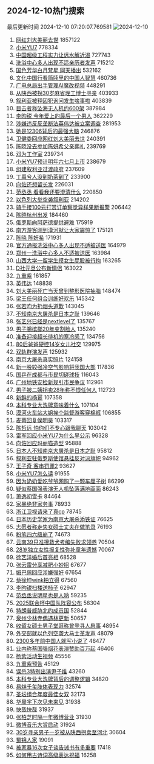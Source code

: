 ## 2024-12-10热门搜索 
最后更新时间 2024-12-10 07:20:07.769581 
![2024-12-10](https://imgs-storage.s3.us-east-005.backblazeb2.com/20241210/2024-12-10.png?versionId=4_z8fbbed132d73df8689c40f13_f1104fc972237885a_d20241209_m232007_c005_v0501009_t0041_u01733786407634) 
1. [网红刘大美丽去世](https://s.weibo.com/weibo?q=%23%E7%BD%91%E7%BA%A2%E5%88%98%E5%A4%A7%E7%BE%8E%E4%B8%BD%E5%8E%BB%E4%B8%96%23&t=31&band_rank=1&Refer=top) 1857122
1. [小米YU7](https://s.weibo.com/weibo?q=%E5%B0%8F%E7%B1%B3YU7&t=31&band_rank=2&Refer=top) 778334
1. [中国超级工程实力让远水解近渴](https://s.weibo.com/weibo?q=%23%E4%B8%AD%E5%9B%BD%E8%B6%85%E7%BA%A7%E5%B7%A5%E7%A8%8B%E5%AE%9E%E5%8A%9B%E8%AE%A9%E8%BF%9C%E6%B0%B4%E8%A7%A3%E8%BF%91%E6%B8%B4%23&t=31&band_rank=3&Refer=top) 727743
1. [洗浴中心多人出现不适亲历者发声](https://s.weibo.com/weibo?q=%23%E6%B4%97%E6%B5%B4%E4%B8%AD%E5%BF%83%E5%A4%9A%E4%BA%BA%E5%87%BA%E7%8E%B0%E4%B8%8D%E9%80%82%E4%BA%B2%E5%8E%86%E8%80%85%E5%8F%91%E5%A3%B0%23&t=31&band_rank=4&Refer=top) 715212
1. [国色芳华白月梵星 同天播出](https://s.weibo.com/weibo?q=%E5%9B%BD%E8%89%B2%E8%8A%B3%E5%8D%8E%E7%99%BD%E6%9C%88%E6%A2%B5%E6%98%9F%20%E5%90%8C%E5%A4%A9%E6%92%AD%E5%87%BA&t=31&band_rank=5&Refer=top) 532162
1. [文化中国行看简牍里的中国人智慧](https://s.weibo.com/weibo?q=%23%E6%96%87%E5%8C%96%E4%B8%AD%E5%9B%BD%E8%A1%8C%E7%9C%8B%E7%AE%80%E7%89%8D%E9%87%8C%E7%9A%84%E4%B8%AD%E5%9B%BD%E4%BA%BA%E6%99%BA%E6%85%A7%23&t=31&band_rank=3&Refer=top) 460736
1. [广电总局出手管理AI魔改视频](https://s.weibo.com/weibo?q=%23%E5%B9%BF%E7%94%B5%E6%80%BB%E5%B1%80%E5%87%BA%E6%89%8B%E7%AE%A1%E7%90%86AI%E9%AD%94%E6%94%B9%E8%A7%86%E9%A2%91%23&t=31&band_rank=4&Refer=top) 448291
1. [从陕西被拐30岁麻省理工博士寻亲](https://s.weibo.com/weibo?q=%23%E4%BB%8E%E9%99%95%E8%A5%BF%E8%A2%AB%E6%8B%9030%E5%B2%81%E9%BA%BB%E7%9C%81%E7%90%86%E5%B7%A5%E5%8D%9A%E5%A3%AB%E5%AF%BB%E4%BA%B2%23&t=31&band_rank=35&Refer=top) 403933
1. [叙利亚被释囚犯询问发生啥事啦](https://s.weibo.com/weibo?q=%23%E5%8F%99%E5%88%A9%E4%BA%9A%E8%A2%AB%E9%87%8A%E5%9B%9A%E7%8A%AF%E8%AF%A2%E9%97%AE%E5%8F%91%E7%94%9F%E5%95%A5%E4%BA%8B%E5%95%A6%23&t=31&band_rank=6&Refer=top) 403839
1. [目击者称坠海无人机约600架](https://s.weibo.com/weibo?q=%23%E7%9B%AE%E5%87%BB%E8%80%85%E7%A7%B0%E5%9D%A0%E6%B5%B7%E6%97%A0%E4%BA%BA%E6%9C%BA%E7%BA%A6600%E6%9E%B6%23&t=31&band_rank=7&Refer=top) 387984
1. [李昀锐 今年爱上的最后一个男人](https://s.weibo.com/weibo?q=%E6%9D%8E%E6%98%80%E9%94%90%20%E4%BB%8A%E5%B9%B4%E7%88%B1%E4%B8%8A%E7%9A%84%E6%9C%80%E5%90%8E%E4%B8%80%E4%B8%AA%E7%94%B7%E4%BA%BA&t=31&band_rank=7&Refer=top) 362229
1. [涉嫌违反反垄断法英伟达被立案调查](https://s.weibo.com/weibo?q=%23%E6%B6%89%E5%AB%8C%E8%BF%9D%E5%8F%8D%E5%8F%8D%E5%9E%84%E6%96%AD%E6%B3%95%E8%8B%B1%E4%BC%9F%E8%BE%BE%E8%A2%AB%E7%AB%8B%E6%A1%88%E8%B0%83%E6%9F%A5%23&t=31&band_rank=8&Refer=top) 281953
1. [她是12306背后的最强大脑](https://s.weibo.com/weibo?q=%23%E5%A5%B9%E6%98%AF12306%E8%83%8C%E5%90%8E%E7%9A%84%E6%9C%80%E5%BC%BA%E5%A4%A7%E8%84%91%23&t=31&band_rank=9&Refer=top) 246876
1. [卫健委回应网红刘大美丽去世](https://s.weibo.com/weibo?q=%23%E5%8D%AB%E5%81%A5%E5%A7%94%E5%9B%9E%E5%BA%94%E7%BD%91%E7%BA%A2%E5%88%98%E5%A4%A7%E7%BE%8E%E4%B8%BD%E5%8E%BB%E4%B8%96%23&t=31&band_rank=10&Refer=top) 240391
1. [陈晓没去参加陈妍希父亲葬礼](https://s.weibo.com/weibo?q=%23%E9%99%88%E6%99%93%E6%B2%A1%E5%8E%BB%E5%8F%82%E5%8A%A0%E9%99%88%E5%A6%8D%E5%B8%8C%E7%88%B6%E4%BA%B2%E8%91%AC%E7%A4%BC%23&t=31&band_rank=11&Refer=top) 239769
1. [邓为工作室](https://s.weibo.com/weibo?q=%E9%82%93%E4%B8%BA%E5%B7%A5%E4%BD%9C%E5%AE%A4&t=31&band_rank=12&Refer=top) 239734
1. [小米YU7预计明年六七月上市](https://s.weibo.com/weibo?q=%23%E5%B0%8F%E7%B1%B3YU7%E9%A2%84%E8%AE%A1%E6%98%8E%E5%B9%B4%E5%85%AD%E4%B8%83%E6%9C%88%E4%B8%8A%E5%B8%82%23&t=31&band_rank=13&Refer=top) 238679
1. [组建叙利亚过渡政府](https://s.weibo.com/weibo?q=%23%E7%BB%84%E5%BB%BA%E5%8F%99%E5%88%A9%E4%BA%9A%E8%BF%87%E6%B8%A1%E6%94%BF%E5%BA%9C%23&t=31&band_rank=14&Refer=top) 237609
1. [丁禹兮人没到奶茶到了](https://s.weibo.com/weibo?q=%E4%B8%81%E7%A6%B9%E5%85%AE%E4%BA%BA%E6%B2%A1%E5%88%B0%E5%A5%B6%E8%8C%B6%E5%88%B0%E4%BA%86&t=31&band_rank=19&Refer=top) 233900
1. [向佐还想留长发](https://s.weibo.com/weibo?q=%23%E5%90%91%E4%BD%90%E8%BF%98%E6%83%B3%E7%95%99%E9%95%BF%E5%8F%91%23&t=31&band_rank=15&Refer=top) 226031
1. [范丞丞 看看我还要澄清什么](https://s.weibo.com/weibo?q=%E8%8C%83%E4%B8%9E%E4%B8%9E%20%E7%9C%8B%E7%9C%8B%E6%88%91%E8%BF%98%E8%A6%81%E6%BE%84%E6%B8%85%E4%BB%80%E4%B9%88&t=31&band_rank=16&Refer=top) 220850
1. [以色列大举空袭叙利亚](https://s.weibo.com/weibo?q=%23%E4%BB%A5%E8%89%B2%E5%88%97%E5%A4%A7%E4%B8%BE%E7%A9%BA%E8%A2%AD%E5%8F%99%E5%88%A9%E4%BA%9A%23&t=31&band_rank=17&Refer=top) 214202
1. [骑手接100元打赏订单察觉异样果断报警](https://s.weibo.com/weibo?q=%23%E9%AA%91%E6%89%8B%E6%8E%A5100%E5%85%83%E6%89%93%E8%B5%8F%E8%AE%A2%E5%8D%95%E5%AF%9F%E8%A7%89%E5%BC%82%E6%A0%B7%E6%9E%9C%E6%96%AD%E6%8A%A5%E8%AD%A6%23&t=31&band_rank=18&Refer=top) 206442
1. [陈晓杭州出发](https://s.weibo.com/weibo?q=%23%E9%99%88%E6%99%93%E6%9D%AD%E5%B7%9E%E5%87%BA%E5%8F%91%23&t=31&band_rank=10&Refer=top) 184460
1. [俄罗斯向阿萨德提供避难](https://s.weibo.com/weibo?q=%23%E4%BF%84%E7%BD%97%E6%96%AF%E5%90%91%E9%98%BF%E8%90%A8%E5%BE%B7%E6%8F%90%E4%BE%9B%E9%81%BF%E9%9A%BE%23&t=31&band_rank=10&Refer=top) 175919
1. [南方游客刚到漠河就让大家震惊了](https://s.weibo.com/weibo?q=%23%E5%8D%97%E6%96%B9%E6%B8%B8%E5%AE%A2%E5%88%9A%E5%88%B0%E6%BC%A0%E6%B2%B3%E5%B0%B1%E8%AE%A9%E5%A4%A7%E5%AE%B6%E9%9C%87%E6%83%8A%E4%BA%86%23&t=31&band_rank=20&Refer=top) 175121
1. [陈晓 陈妍希](https://s.weibo.com/weibo?q=%E9%99%88%E6%99%93%20%E9%99%88%E5%A6%8D%E5%B8%8C&t=31&band_rank=21&Refer=top) 171931
1. [官方通报洗浴中心多人出现不适被送医](https://s.weibo.com/weibo?q=%23%E5%AE%98%E6%96%B9%E9%80%9A%E6%8A%A5%E6%B4%97%E6%B5%B4%E4%B8%AD%E5%BF%83%E5%A4%9A%E4%BA%BA%E5%87%BA%E7%8E%B0%E4%B8%8D%E9%80%82%E8%A2%AB%E9%80%81%E5%8C%BB%23&t=31&band_rank=10&Refer=top) 164979
1. [郑州一洗浴中心多人不适被送医](https://s.weibo.com/weibo?q=%23%E9%83%91%E5%B7%9E%E4%B8%80%E6%B4%97%E6%B5%B4%E4%B8%AD%E5%BF%83%E5%A4%9A%E4%BA%BA%E4%B8%8D%E9%80%82%E8%A2%AB%E9%80%81%E5%8C%BB%23&t=31&band_rank=40&Refer=top) 163984
1. [山西大学一留学生摸女生屁股被行拘](https://s.weibo.com/weibo?q=%23%E5%B1%B1%E8%A5%BF%E5%A4%A7%E5%AD%A6%E4%B8%80%E7%95%99%E5%AD%A6%E7%94%9F%E6%91%B8%E5%A5%B3%E7%94%9F%E5%B1%81%E8%82%A1%E8%A2%AB%E8%A1%8C%E6%8B%98%23&t=31&band_rank=5&Refer=top) 163265
1. [D社元旦公布新情侣](https://s.weibo.com/weibo?q=%23D%E7%A4%BE%E5%85%83%E6%97%A6%E5%85%AC%E5%B8%83%E6%96%B0%E6%83%85%E4%BE%A3%23&t=31&band_rank=13&Refer=top) 163022
1. [九重紫](https://s.weibo.com/weibo?q=%E4%B9%9D%E9%87%8D%E7%B4%AB&t=31&band_rank=22&Refer=top) 161857
1. [英伟达](https://s.weibo.com/weibo?q=%E8%8B%B1%E4%BC%9F%E8%BE%BE&t=31&band_rank=23&Refer=top) 148838
1. [刘大美丽死亡当天曾到整形医院抽脂](https://s.weibo.com/weibo?q=%23%E5%88%98%E5%A4%A7%E7%BE%8E%E4%B8%BD%E6%AD%BB%E4%BA%A1%E5%BD%93%E5%A4%A9%E6%9B%BE%E5%88%B0%E6%95%B4%E5%BD%A2%E5%8C%BB%E9%99%A2%E6%8A%BD%E8%84%82%23&t=31&band_rank=24&Refer=top) 148474
1. [梁王任何组合训练好欢乐](https://s.weibo.com/weibo?q=%23%E6%A2%81%E7%8E%8B%E4%BB%BB%E4%BD%95%E7%BB%84%E5%90%88%E8%AE%AD%E7%BB%83%E5%A5%BD%E6%AC%A2%E4%B9%90%23&t=31&band_rank=25&Refer=top) 145342
1. [张若昀为扔烟头道歉](https://s.weibo.com/weibo?q=%23%E5%BC%A0%E8%8B%A5%E6%98%80%E4%B8%BA%E6%89%94%E7%83%9F%E5%A4%B4%E9%81%93%E6%AD%89%23&t=31&band_rank=26&Refer=top) 143045
1. [不知南京大屠杀是日本之耻](https://s.weibo.com/weibo?q=%23%E4%B8%8D%E7%9F%A5%E5%8D%97%E4%BA%AC%E5%A4%A7%E5%B1%A0%E6%9D%80%E6%98%AF%E6%97%A5%E6%9C%AC%E4%B9%8B%E8%80%BB%23&t=31&band_rank=4&Refer=top) 139646
1. [张艺兴已经是nextlevel了](https://s.weibo.com/weibo?q=%E5%BC%A0%E8%89%BA%E5%85%B4%E5%B7%B2%E7%BB%8F%E6%98%AFnextlevel%E4%BA%86&t=31&band_rank=28&Refer=top) 135767
1. [男子嚼槟榔20年变割脸人](https://s.weibo.com/weibo?q=%23%E7%94%B7%E5%AD%90%E5%9A%BC%E6%A7%9F%E6%A6%9420%E5%B9%B4%E5%8F%98%E5%89%B2%E8%84%B8%E4%BA%BA%23&t=31&band_rank=27&Refer=top) 135240
1. [准备迎接超长待机的寒冷感了](https://s.weibo.com/weibo?q=%23%E5%87%86%E5%A4%87%E8%BF%8E%E6%8E%A5%E8%B6%85%E9%95%BF%E5%BE%85%E6%9C%BA%E7%9A%84%E5%AF%92%E5%86%B7%E6%84%9F%E4%BA%86%23&t=31&band_rank=21&Refer=top) 134756
1. [80后爸爸硬控14岁女儿社交](https://s.weibo.com/weibo?q=%2380%E5%90%8E%E7%88%B8%E7%88%B8%E7%A1%AC%E6%8E%A714%E5%B2%81%E5%A5%B3%E5%84%BF%E7%A4%BE%E4%BA%A4%23&t=31&band_rank=38&Refer=top) 129975
1. [双轨群演发声](https://s.weibo.com/weibo?q=%23%E5%8F%8C%E8%BD%A8%E7%BE%A4%E6%BC%94%E5%8F%91%E5%A3%B0%23&t=31&band_rank=29&Refer=top) 125932
1. [南京大屠杀真实照片](https://s.weibo.com/weibo?q=%23%E5%8D%97%E4%BA%AC%E5%A4%A7%E5%B1%A0%E6%9D%80%E7%9C%9F%E5%AE%9E%E7%85%A7%E7%89%87%23&t=31&band_rank=30&Refer=top) 124158
1. [新一股较强冷空气影响将我国大部](https://s.weibo.com/weibo?q=%23%E6%96%B0%E4%B8%80%E8%82%A1%E8%BE%83%E5%BC%BA%E5%86%B7%E7%A9%BA%E6%B0%94%E5%BD%B1%E5%93%8D%E5%B0%86%E6%88%91%E5%9B%BD%E5%A4%A7%E9%83%A8%23&t=31&band_rank=24&Refer=top) 117836
1. [国乒在成都与市民切磋球技](https://s.weibo.com/weibo?q=%23%E5%9B%BD%E4%B9%92%E5%9C%A8%E6%88%90%E9%83%BD%E4%B8%8E%E5%B8%82%E6%B0%91%E5%88%87%E7%A3%8B%E7%90%83%E6%8A%80%23&t=31&band_rank=25&Refer=top) 116043
1. [广州地铁安检新规引市民争议](https://s.weibo.com/weibo?q=%23%E5%B9%BF%E5%B7%9E%E5%9C%B0%E9%93%81%E5%AE%89%E6%A3%80%E6%96%B0%E8%A7%84%E5%BC%95%E5%B8%82%E6%B0%91%E4%BA%89%E8%AE%AE%23&t=31&band_rank=31&Refer=top) 112961
1. [男子被二姨拐卖28年称不恨任何人](https://s.weibo.com/weibo?q=%23%E7%94%B7%E5%AD%90%E8%A2%AB%E4%BA%8C%E5%A7%A8%E6%8B%90%E5%8D%9628%E5%B9%B4%E7%A7%B0%E4%B8%8D%E6%81%A8%E4%BB%BB%E4%BD%95%E4%BA%BA%23&t=31&band_rank=32&Refer=top) 112723
1. [新鲜的杨幂](https://s.weibo.com/weibo?q=%23%E6%96%B0%E9%B2%9C%E7%9A%84%E6%9D%A8%E5%B9%82%23&t=31&band_rank=33&Refer=top) 107358
1. [本科专业大洗牌意味着什么](https://s.weibo.com/weibo?q=%23%E6%9C%AC%E7%A7%91%E4%B8%93%E4%B8%9A%E5%A4%A7%E6%B4%97%E7%89%8C%E6%84%8F%E5%91%B3%E7%9D%80%E4%BB%80%E4%B9%88%23&t=31&band_rank=34&Refer=top) 107104
1. [漠河火车站大姐挨个监督游客穿棉裤](https://s.weibo.com/weibo?q=%23%E6%BC%A0%E6%B2%B3%E7%81%AB%E8%BD%A6%E7%AB%99%E5%A4%A7%E5%A7%90%E6%8C%A8%E4%B8%AA%E7%9B%91%E7%9D%A3%E6%B8%B8%E5%AE%A2%E7%A9%BF%E6%A3%89%E8%A3%A4%23&t=31&band_rank=13&Refer=top) 106855
1. [麦蒂回复侯明昊](https://s.weibo.com/weibo?q=%23%E9%BA%A6%E8%92%82%E5%9B%9E%E5%A4%8D%E4%BE%AF%E6%98%8E%E6%98%8A%23&t=31&band_rank=20&Refer=top) 103317
1. [陈哲远 怕你们不专心跟我聊天](https://s.weibo.com/weibo?q=%E9%99%88%E5%93%B2%E8%BF%9C%20%E6%80%95%E4%BD%A0%E4%BB%AC%E4%B8%8D%E4%B8%93%E5%BF%83%E8%B7%9F%E6%88%91%E8%81%8A%E5%A4%A9&t=31&band_rank=22&Refer=top) 103042
1. [雷军回应小米YU7为什么早公示](https://s.weibo.com/weibo?q=%23%E9%9B%B7%E5%86%9B%E5%9B%9E%E5%BA%94%E5%B0%8F%E7%B1%B3YU7%E4%B8%BA%E4%BB%80%E4%B9%88%E6%97%A9%E5%85%AC%E7%A4%BA%23&t=31&band_rank=36&Refer=top) 96328
1. [向佐回应玛丽猫造型](https://s.weibo.com/weibo?q=%23%E5%90%91%E4%BD%90%E5%9B%9E%E5%BA%94%E7%8E%9B%E4%B8%BD%E7%8C%AB%E9%80%A0%E5%9E%8B%23&t=31&band_rank=42&Refer=top) 95888
1. [日本人不知南京大屠杀是日本之耻](https://s.weibo.com/weibo?q=%23%E6%97%A5%E6%9C%AC%E4%BA%BA%E4%B8%8D%E7%9F%A5%E5%8D%97%E4%BA%AC%E5%A4%A7%E5%B1%A0%E6%9D%80%E6%98%AF%E6%97%A5%E6%9C%AC%E4%B9%8B%E8%80%BB%23&t=31&band_rank=50&Refer=top) 95812
1. [叙利亚驻俄罗斯使馆悬挂反对派旗帜](https://s.weibo.com/weibo?q=%23%E5%8F%99%E5%88%A9%E4%BA%9A%E9%A9%BB%E4%BF%84%E7%BD%97%E6%96%AF%E4%BD%BF%E9%A6%86%E6%82%AC%E6%8C%82%E5%8F%8D%E5%AF%B9%E6%B4%BE%E6%97%97%E5%B8%9C%23&t=31&band_rank=37&Refer=top) 94962
1. [王子奇 客串罚罪2](https://s.weibo.com/weibo?q=%E7%8E%8B%E5%AD%90%E5%A5%87%20%E5%AE%A2%E4%B8%B2%E7%BD%9A%E7%BD%AA2&t=31&band_rank=39&Refer=top) 93627
1. [小米YU7怎么读](https://s.weibo.com/weibo?q=%E5%B0%8F%E7%B1%B3YU7%E6%80%8E%E4%B9%88%E8%AF%BB&t=31&band_rank=41&Refer=top) 91955
1. [因为奶奶爱吃爷爷网购了一颗车厘子树](https://s.weibo.com/weibo?q=%23%E5%9B%A0%E4%B8%BA%E5%A5%B6%E5%A5%B6%E7%88%B1%E5%90%83%E7%88%B7%E7%88%B7%E7%BD%91%E8%B4%AD%E4%BA%86%E4%B8%80%E9%A2%97%E8%BD%A6%E5%8E%98%E5%AD%90%E6%A0%91%23&t=31&band_rank=43&Refer=top) 86299
1. [疑似蔡国强表演无人机坠落满地画面](https://s.weibo.com/weibo?q=%23%E7%96%91%E4%BC%BC%E8%94%A1%E5%9B%BD%E5%BC%BA%E8%A1%A8%E6%BC%94%E6%97%A0%E4%BA%BA%E6%9C%BA%E5%9D%A0%E8%90%BD%E6%BB%A1%E5%9C%B0%E7%94%BB%E9%9D%A2%23&t=31&band_rank=10&Refer=top) 86243
1. [萧逸初雪卡](https://s.weibo.com/weibo?q=%23%E8%90%A7%E9%80%B8%E5%88%9D%E9%9B%AA%E5%8D%A1%23&t=31&band_rank=25&Refer=top) 84464
1. [家暴绝非家务事](https://s.weibo.com/weibo?q=%23%E5%AE%B6%E6%9A%B4%E7%BB%9D%E9%9D%9E%E5%AE%B6%E5%8A%A1%E4%BA%8B%23&t=31&band_rank=44&Refer=top) 78933
1. [浙江卫视请来了真cp](https://s.weibo.com/weibo?q=%E6%B5%99%E6%B1%9F%E5%8D%AB%E8%A7%86%E8%AF%B7%E6%9D%A5%E4%BA%86%E7%9C%9Fcp&t=31&band_rank=45&Refer=top) 78745
1. [日本历史学家为南京大屠杀添铁证](https://s.weibo.com/weibo?q=%23%E6%97%A5%E6%9C%AC%E5%8E%86%E5%8F%B2%E5%AD%A6%E5%AE%B6%E4%B8%BA%E5%8D%97%E4%BA%AC%E5%A4%A7%E5%B1%A0%E6%9D%80%E6%B7%BB%E9%93%81%E8%AF%81%23&t=31&band_rank=10&Refer=top) 76625
1. [志愿者称走失女硕士丈夫在做笔录](https://s.weibo.com/weibo?q=%E5%BF%97%E6%84%BF%E8%80%85%E7%A7%B0%E8%B5%B0%E5%A4%B1%E5%A5%B3%E7%A1%95%E5%A3%AB%E4%B8%88%E5%A4%AB%E5%9C%A8%E5%81%9A%E7%AC%94%E5%BD%95&t=31&band_rank=28&Refer=top) 76193
1. [粉笔四六级崩了](https://s.weibo.com/weibo?q=%E7%B2%89%E7%AC%94%E5%9B%9B%E5%85%AD%E7%BA%A7%E5%B4%A9%E4%BA%86&t=31&band_rank=46&Refer=top) 74673
1. [云南39只准搜救犬考编失败求领养](https://s.weibo.com/weibo?q=%23%E4%BA%91%E5%8D%9739%E5%8F%AA%E5%87%86%E6%90%9C%E6%95%91%E7%8A%AC%E8%80%83%E7%BC%96%E5%A4%B1%E8%B4%A5%E6%B1%82%E9%A2%86%E5%85%BB%23&t=31&band_rank=14&Refer=top) 70504
1. [28岁独立女性报复性弥补童年遗憾](https://s.weibo.com/weibo?q=%2328%E5%B2%81%E7%8B%AC%E7%AB%8B%E5%A5%B3%E6%80%A7%E6%8A%A5%E5%A4%8D%E6%80%A7%E5%BC%A5%E8%A1%A5%E7%AB%A5%E5%B9%B4%E9%81%97%E6%86%BE%23&t=31&band_rank=36&Refer=top) 70067
1. [徐艺洋婚后首亮相](https://s.weibo.com/weibo?q=%23%E5%BE%90%E8%89%BA%E6%B4%8B%E5%A9%9A%E5%90%8E%E9%A6%96%E4%BA%AE%E7%9B%B8%23&t=31&band_rank=47&Refer=top) 68528
1. [张云雷分享减肥小妙招](https://s.weibo.com/weibo?q=%23%E5%BC%A0%E4%BA%91%E9%9B%B7%E5%88%86%E4%BA%AB%E5%87%8F%E8%82%A5%E5%B0%8F%E5%A6%99%E6%8B%9B%23&t=31&band_rank=37&Refer=top) 67677
1. [姆巴佩回应涉嫌强奸](https://s.weibo.com/weibo?q=%23%E5%A7%86%E5%B7%B4%E4%BD%A9%E5%9B%9E%E5%BA%94%E6%B6%89%E5%AB%8C%E5%BC%BA%E5%A5%B8%23&t=31&band_rank=48&Refer=top) 67654
1. [蔡徐坤wink拍立得](https://s.weibo.com/weibo?q=%23%E8%94%A1%E5%BE%90%E5%9D%A4wink%E6%8B%8D%E7%AB%8B%E5%BE%97%23&t=31&band_rank=49&Refer=top) 67560
1. [李昀锐扫楼送柿子](https://s.weibo.com/weibo?q=%23%E6%9D%8E%E6%98%80%E9%94%90%E6%89%AB%E6%A5%BC%E9%80%81%E6%9F%BF%E5%AD%90%23&t=31&band_rank=50&Refer=top) 62947
1. [范丞丞说明星也是人呐](https://s.weibo.com/weibo?q=%23%E8%8C%83%E4%B8%9E%E4%B8%9E%E8%AF%B4%E6%98%8E%E6%98%9F%E4%B9%9F%E6%98%AF%E4%BA%BA%E5%91%90%23&t=31&band_rank=40&Refer=top) 59235
1. [2025联合杯中国队阵容公布](https://s.weibo.com/weibo?q=%232025%E8%81%94%E5%90%88%E6%9D%AF%E4%B8%AD%E5%9B%BD%E9%98%9F%E9%98%B5%E5%AE%B9%E5%85%AC%E5%B8%83%23&t=31&band_rank=41&Refer=top) 58304
1. [特朗普威胁北约成员国](https://s.weibo.com/weibo?q=%23%E7%89%B9%E6%9C%97%E6%99%AE%E5%A8%81%E8%83%81%E5%8C%97%E7%BA%A6%E6%88%90%E5%91%98%E5%9B%BD%23&t=31&band_rank=46&Refer=top) 52844
1. [泉州少林寺偶遇林更新](https://s.weibo.com/weibo?q=%23%E6%B3%89%E5%B7%9E%E5%B0%91%E6%9E%97%E5%AF%BA%E5%81%B6%E9%81%87%E6%9E%97%E6%9B%B4%E6%96%B0%23&t=31&band_rank=20&Refer=top) 50657
1. [收留女硕士男子堂哥称曾登寻人启事](https://s.weibo.com/weibo?q=%23%E6%94%B6%E7%95%99%E5%A5%B3%E7%A1%95%E5%A3%AB%E7%94%B7%E5%AD%90%E5%A0%82%E5%93%A5%E7%A7%B0%E6%9B%BE%E7%99%BB%E5%AF%BB%E4%BA%BA%E5%90%AF%E4%BA%8B%23&t=31&band_rank=46&Refer=top) 48954
1. [外交部就以色列空袭大马士革发声](https://s.weibo.com/weibo?q=%23%E5%A4%96%E4%BA%A4%E9%83%A8%E5%B0%B1%E4%BB%A5%E8%89%B2%E5%88%97%E7%A9%BA%E8%A2%AD%E5%A4%A7%E9%A9%AC%E5%A3%AB%E9%9D%A9%E5%8F%91%E5%A3%B0%23&t=31&band_rank=37&Refer=top) 48079
1. [2300多年前中国人就写小说了](https://s.weibo.com/weibo?q=%232300%E5%A4%9A%E5%B9%B4%E5%89%8D%E4%B8%AD%E5%9B%BD%E4%BA%BA%E5%B0%B1%E5%86%99%E5%B0%8F%E8%AF%B4%E4%BA%86%23&t=31&band_rank=46&Refer=top) 46477
1. [业内称蔡国强烟花表演赞助百万起](https://s.weibo.com/weibo?q=%23%E4%B8%9A%E5%86%85%E7%A7%B0%E8%94%A1%E5%9B%BD%E5%BC%BA%E7%83%9F%E8%8A%B1%E8%A1%A8%E6%BC%94%E8%B5%9E%E5%8A%A9%E7%99%BE%E4%B8%87%E8%B5%B7%23&t=31&band_rank=10&Refer=top) 46406
1. [杨紫活动生视频](https://s.weibo.com/weibo?q=%23%E6%9D%A8%E7%B4%AB%E6%B4%BB%E5%8A%A8%E7%94%9F%E8%A7%86%E9%A2%91%23&t=31&band_rank=47&Refer=top) 45556
1. [九重紫预告](https://s.weibo.com/weibo?q=%23%E4%B9%9D%E9%87%8D%E7%B4%AB%E9%A2%84%E5%91%8A%23&t=31&band_rank=48&Refer=top) 45129
1. [误杀3特别出演尹子维](https://s.weibo.com/weibo?q=%E8%AF%AF%E6%9D%803%E7%89%B9%E5%88%AB%E5%87%BA%E6%BC%94%E5%B0%B9%E5%AD%90%E7%BB%B4&t=31&band_rank=50&Refer=top) 43260
1. [本科专业大洗牌背后的调整逻辑](https://s.weibo.com/weibo?q=%23%E6%9C%AC%E7%A7%91%E4%B8%93%E4%B8%9A%E5%A4%A7%E6%B4%97%E7%89%8C%E8%83%8C%E5%90%8E%E7%9A%84%E8%B0%83%E6%95%B4%E9%80%BB%E8%BE%91%23&t=31&band_rank=19&Refer=top) 34820
1. [易烊千玺肢体表现力](https://s.weibo.com/weibo?q=%E6%98%93%E7%83%8A%E5%8D%83%E7%8E%BA%E8%82%A2%E4%BD%93%E8%A1%A8%E7%8E%B0%E5%8A%9B&t=31&band_rank=35&Refer=top) 32574
1. [圣坛组合年度最佳女双](https://s.weibo.com/weibo?q=%23%E5%9C%A3%E5%9D%9B%E7%BB%84%E5%90%88%E5%B9%B4%E5%BA%A6%E6%9C%80%E4%BD%B3%E5%A5%B3%E5%8F%8C%23&t=31&band_rank=30&Refer=top) 32173
1. [华晨宇下次见未来见](https://s.weibo.com/weibo?q=%23%E5%8D%8E%E6%99%A8%E5%AE%87%E4%B8%8B%E6%AC%A1%E8%A7%81%E6%9C%AA%E6%9D%A5%E8%A7%81%23&t=31&band_rank=45&Refer=top) 31938
1. [快哉快哉](https://s.weibo.com/weibo?q=%E5%BF%AB%E5%93%89%E5%BF%AB%E5%93%89&t=31&band_rank=46&Refer=top) 31937
1. [张柏芝时隔一年微博营业](https://s.weibo.com/weibo?q=%E5%BC%A0%E6%9F%8F%E8%8A%9D%E6%97%B6%E9%9A%94%E4%B8%80%E5%B9%B4%E5%BE%AE%E5%8D%9A%E8%90%A5%E4%B8%9A&t=31&band_rank=48&Refer=top) 31930
1. [微博音乐大赏启动](https://s.weibo.com/weibo?q=%23%E5%BE%AE%E5%8D%9A%E9%9F%B3%E4%B9%90%E5%A4%A7%E8%B5%8F%E5%90%AF%E5%8A%A8%23&t=31&band_rank=49&Refer=top) 31924
1. [30岁寻亲男子一岁被从陕西拐卖至河北](https://s.weibo.com/weibo?q=%2330%E5%B2%81%E5%AF%BB%E4%BA%B2%E7%94%B7%E5%AD%90%E4%B8%80%E5%B2%81%E8%A2%AB%E4%BB%8E%E9%99%95%E8%A5%BF%E6%8B%90%E5%8D%96%E8%87%B3%E6%B2%B3%E5%8C%97%23&t=31&band_rank=25&Refer=top) 30604
1. [蜀锦人家](https://s.weibo.com/weibo?q=%E8%9C%80%E9%94%A6%E4%BA%BA%E5%AE%B6&t=31&band_rank=44&Refer=top) 19091
1. [被家暴16次女子谈告诫书有多重要](https://s.weibo.com/weibo?q=%23%E8%A2%AB%E5%AE%B6%E6%9A%B416%E6%AC%A1%E5%A5%B3%E5%AD%90%E8%B0%88%E5%91%8A%E8%AF%AB%E4%B9%A6%E6%9C%89%E5%A4%9A%E9%87%8D%E8%A6%81%23&t=31&band_rank=36&Refer=top) 17418
1. [如何用古诗词高级表达祝福](https://s.weibo.com/weibo?q=%23%E5%A6%82%E4%BD%95%E7%94%A8%E5%8F%A4%E8%AF%97%E8%AF%8D%E9%AB%98%E7%BA%A7%E8%A1%A8%E8%BE%BE%E7%A5%9D%E7%A6%8F%23&t=31&band_rank=47&Refer=top) 16258
